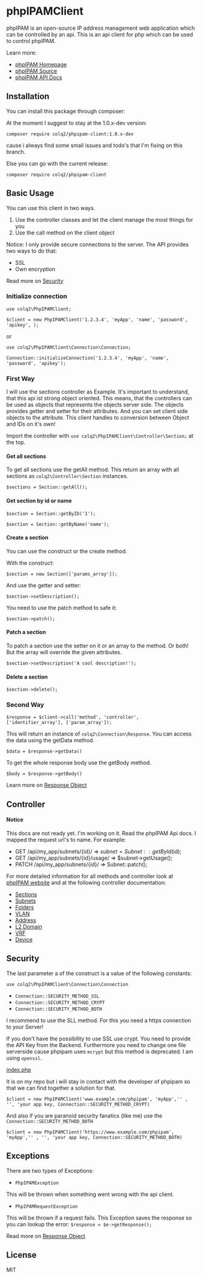 # phpIPAMClient

phpIPAM is an open-source IP address management web application which can be controlled by an api.
This is an api client for php which can be used to control phpIPAM.

Learn more:

* [phpIPAM Homepage](https://phpipam.net/)
* [phpIPAM Source](https://github.com/phpipam/phpipam)
* [phpIPAM API Docs](https://phpipam.net/api/api_documentation/)

## Installation
You can install this package through composer:

At the moment I suggest to stay at the 1.0.x-dev version:

`composer require colq2/phpipam-client:1.0.x-dev`

cause i always find some small issues and todo's that I'm fixing on this branch.

Else you can go with the current release:

`composer require colq2/phpipam-client`


## Basic Usage

You can use this client in two ways.
1. Use the controller classes and let the client manage the most things for you
2. Use the call method on the client object

Notice: I only provide secure connections to the server. The API provides two ways to do that:
* SSL
* Own encryption

Read more on [Security](#security)


### Initialize connection
`use colq2\PhpIPAMClient;`

`$client = new PhpIPAMClient('1.2.3.4', 'myApp', 'name', 'password', 'apikey', );`

or

`use colq2\PhpIPAMClient\Connection\Connection;`

`Connection::initializeConnection('1.2.3.4', 'myApp', 'name', 'password', 'apikey');`

### First Way

I will use the sections controller as Example.
It's important to understand, that this api ist strong object oriented. This means, that the controllers can be used as objects that represents the objects server side. The objects provides getter and setter for their attributes. And you can set client side objects to the attribute. This client handles to conversion between Object and IDs on it's own!

Import the controller with `use colq2\PhpIPAMClient\Controller\Section;` at the top.
#### Get all sections

To get all sections use the getAll method. This return an array with all sections as `colq2\Controller\Section` instances.

`$sections = Section::getAll();`

#### Get section by id or name
`$section = Section::getByID('1');`

`$section = Section::getByName('name');`

#### Create a section
You can use the construct or the create method.

With the construct:

`$section = new Section(['params_array']);`

And use the getter and setter:

`$section->setDescription();`

You need to use the patch method to safe it:

`$section->patch();`

#### Patch a section

To patch a section use the setter on it or an array to the method. Or both!
But the array will override the given attributes.

`$section->setDescription('A cool description!');`

#### Delete a section

`$section->delete();`

### Second Way
`$response = $client->call('method', 'controller', ['identifier_array'], ['param_array']);`

This will return an instance of `colq2\Connection\Response`.
You can access the data using the getData method.

`$data = $response->getData()`

To get the whole response body use the getBody method.

`$body = $response->getBody()`

Learn more on [Response Object](docs/response.md)

## Controller

#### Notice

This docs are not ready yet. I'm working on it. Read the phpIPAM Api docs. I mapped the request url's to name. For example:
* GET   /api/my_app/subnets/{id}/ => $subnet = Subnet::getById($id);
* GET   /api/my_app/subnets/{id}/usage/ => $subnet->getUsage();
* PATCH /api/my_app/subnets/{id}/ => Subnet::patch();

For more detailed information for all methods and controller look at [phpIPAM website](https://phpipam.net) and at the following controller documentation:

* [Sections](docs/section.md)
* [Subnets](docs/subnet.md)
* [Folders](docs/folder.md)
* [VLAN](docs/vlan.md)
* [Address](docs/address.md)
* [L2 Domain](docs/L2Domain.md)
* [VRF](docs/vrf.md)
* [Device](docs/device.md)

## Security

The last parameter a of the construct is a value of the following constants:

`use colq2\PhpIPAMClient\Connection\Connection`
* `Connection::SECURITY_METHOD_SSL`
* `Connection::SECURITY_METHOD_CRYPT`
* `Connection::SECURITY_METHOD_BOTH`

I recommend to use the SLL method. For this you need a https connection to your Server!

If you don't have the possibility to use SSL use crypt. You need to provide the API Key from the Backend.
Furthermore you need to change one file serverside cause phpipam uses `mcrypt` but this method is deprecated. I am using `openssl`. 

[index.php](https://github.com/colq2/phpipam/blob/master/api/index.php)

It is on my repo but i will stay in contact with the developer of phpipam so that we can find together a solution for that. 

`$client = new PhpIPAMClient('www.example.com/phpipam', 'myApp','' , '', 'your app key, Connection::SECURITY_METHOD_CRYPT)`

And also if you are paranoid security fanatics (like me) use the `Connection::SECURITY_METHOD_BOTH`

`$client = new PhpIPAMClient('https://www.example.com/phpipam', 'myApp','' , '', 'your app key, Connection::SECURITY_METHOD_BOTH)`

## Exceptions

There are two types of Exceptions:
* `PhpIPAMException`

This will be thrown when something went wrong with the api client.

* `PhpIPAMRequestException`

This will be thrown if a request fails. This Exception saves the response so you can lookup the error:
`$response = $e->getResponse();`

Read more on [Response Object](docs/response.md)
## License
MIT
